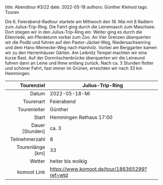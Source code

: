 title: Abendtour #3/22 
date: 2022-05-18 
authors: Günther Kleinod 
tags: Touren  

Die 6. Feierabend-Radtour startete am Mittwoch den 18. Mai mit 8 Radlern zum Julius-Trip-Ring. Die Fahrt ging durch die Leinemasch zum Maschsee. Dort stiegen wir in den Julius-Trip-Ring ein. Weiter ging es durch die Eilenriede, am Pferdeturm vorbei zum Zoo. An Vier Grenzen überquerten wir die Podbi und fuhren auf den Pastor-Jäckel-Weg, Niedersachsenring und dem Hans-Meinecke-Weg nach Hainholz. 
Vorbei am Berggarten kamen wir zu den Herrenhäuser Gärten. Am Leibnitz Tempel machten wir eine kurze Rast. Auf der Dornröschenbrücke überquerten wir die Leineund fuhren dann an Leine und Ihme entlang zurück. Nach ca. 3 Stunden flotter und schöner Fahrt, fast immer im Grünen, erreichten wir nach 33 km Hemmingen.

Tourenziel       | Julius-Trip-Ring
---------------: | ----------------------- 
Datum            | 2022-05-18-Mi
Tourenart        | Feierabend
Tourenleiter     | Günther
Start            | Hemmingen Rathaus 17:00
Dauer [Stunden]  | ca. 3
Teilnehmerzahl   | 8
Tourenlänge [km] | 33
Wetter           | heiter bis wolkig
komoot Link      | <https://www.komoot.de/tour/186365299?ref=wtd>

